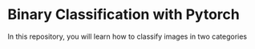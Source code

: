 # Binary Classification with Pytorch

In this repository, you will learn how to classify images in two categories 
